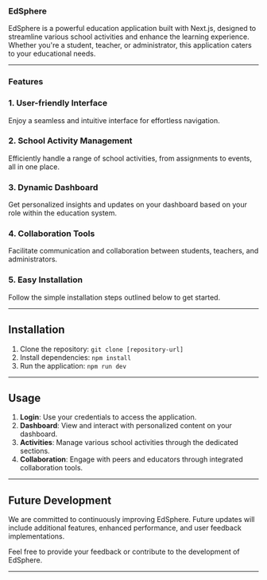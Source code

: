### **EdSphere**

EdSphere is a powerful education application built with Next.js, designed to streamline various school activities and enhance the learning experience. Whether you're a student, teacher, or administrator, this application caters to your educational needs.

-----

### Features

### 1. User-friendly Interface

Enjoy a seamless and intuitive interface for effortless navigation.

### 2. School Activity Management

Efficiently handle a range of school activities, from assignments to events, all in one place.

### 3. Dynamic Dashboard

Get personalized insights and updates on your dashboard based on your role within the education system.

### 4. Collaboration Tools

Facilitate communication and collaboration between students, teachers, and administrators.

### 5. Easy Installation

Follow the simple installation steps outlined below to get started.

---------

## Installation

1. Clone the repository: `git clone [repository-url]`
2. Install dependencies: `npm install`
3. Run the application: `npm run dev`

-----------------------------------------

## Usage

1. **Login**: Use your credentials to access the application.
2. **Dashboard**: View and interact with personalized content on your dashboard.
3. **Activities**: Manage various school activities through the dedicated sections.
4. **Collaboration**: Engage with peers and educators through integrated collaboration tools.

---------------------------------------------

## Future Development

We are committed to continuously improving EdSphere. Future updates will include additional features, enhanced performance, and user feedback implementations.

Feel free to provide your feedback or contribute to the development of EdSphere.

-----------

